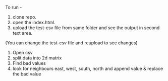 To run - 
1) clone repo.
2) open the index.html. 
3) upload the test-csv file from same folder and see the output in second text area.

(You can change the test-csv file and reupload to see changes)
1) Open csv
2) split data into 2d matrix
3) Find bad values
4) look for neighbours east, west, south, north and append value & replace the bad value

